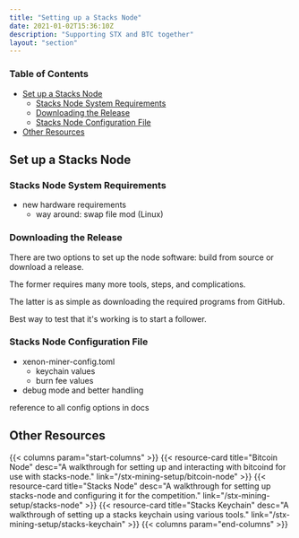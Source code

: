 ```yaml
---
title: "Setting up a Stacks Node"
date: 2021-01-02T15:36:10Z
description: "Supporting STX and BTC together"
layout: "section"
---
```


### Table of Contents

- [Set up a Stacks Node](#set-up-a-stacks-node)
  - [Stacks Node System Requirements](#stacks-node-system-requirements)
  - [Downloading the Release](#downloading-the-release)
  - [Stacks Node Configuration File](#stacks-node-configuration-file)
- [Other Resources](#other-resources)

## Set up a Stacks Node

### Stacks Node System Requirements

- new hardware requirements
  - way around: swap file mod (Linux)

### Downloading the Release

There are two options to set up the node software: build from source or download a release.

The former requires many more tools, steps, and complications.

The latter is as simple as downloading the required programs from GitHub.

Best way to test that it's working is to start a follower.

### Stacks Node Configuration File

- xenon-miner-config.toml
  - keychain values
  - burn fee values
- debug mode and better handling

reference to all config options in docs

## Other Resources

{{< columns param="start-columns" >}}
  {{< resource-card title="Bitcoin Node"
    desc="A walkthrough for setting up and interacting with bitcoind for use with stacks-node."
    link="/stx-mining-setup/bitcoin-node" >}}
  {{< resource-card title="Stacks Node"
    desc="A walkthrough for setting up stacks-node and configuring it for the competition."
    link="/stx-mining-setup/stacks-node" >}}
  {{< resource-card title="Stacks Keychain"
    desc="A walkthrough of setting up a stacks keychain using various tools."
    link="/stx-mining-setup/stacks-keychain" >}}
{{< columns param="end-columns" >}}

